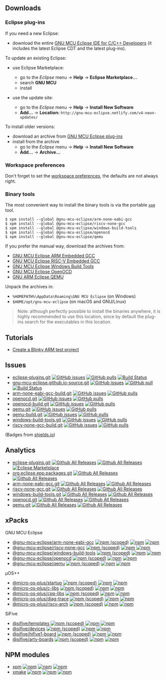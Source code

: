 ## Downloads

### Eclipse plug-ins

If you need a new Eclipse:

* download the entire
[GNU MCU Eclipse IDE for C/C++ Developers](https://github.com/gnu-mcu-eclipse/org.eclipse.epp.packages/releases)
(it includes the latest Eclipse CDT and the latest plug-ins).

To update an existing Eclipse:

* use Eclipse Marketplace:
  * go to the _Eclipse_ menu → **Help** → **Eclipse Marketplace...**
  * search **GNU MCU** 
  * install
  
* use the update site:
  * go to the _Eclipse_ menu → **Help** → **Install New Software**
  * **Add...** → **Location:** `http://gnu-mcu-eclipse.netlify.com/v4-neon-updates/`

To install older versions:

* download an archive from
[GNU MCU Eclipse plug-ins](https://github.com/gnu-mcu-eclipse/eclipse-plugins/releases)
* install from the archive
  * go to the _Eclipse_ menu → **Help** → **Install New Software**
  * **Add...** → **Archive...**

### Workspace preferences

Don't forget to set the
[workspace preferences](https://gnu-mcu-eclipse.github.io/eclipse/workspace/preferences/),
the defaults are not always right.

### Binary tools

The most convenient way to install the binary tools is via the portable
[`xpm`](https://www.npmjs.com/package/xpm) tool.

```console
$ xpm install --global @gnu-mcu-eclipse/arm-none-eabi-gcc
$ xpm install --global @gnu-mcu-eclipse/riscv-none-gcc
$ xpm install --global @gnu-mcu-eclipse/windows-build-tools
$ xpm install --global @gnu-mcu-eclipse/openocd
$ xpm install --global @gnu-mcu-eclipse/qemu
```

If you prefer the manual way, download the archives from:

* [GNU MCU Eclipse ARM Embedded GCC ](https://github.com/gnu-mcu-eclipse/arm-none-eabi-gcc/releases)
* [GNU MCU Eclipse RISC-V Embedded GCC ](https://github.com/gnu-mcu-eclipse/riscv-none-gcc/releases)
* [GNU MCU Eclipse Windows Build Tools](https://github.com/gnu-mcu-eclipse/windows-build-tools/releases)
* [GNU MCU Eclipse OpenOCD](https://github.com/gnu-mcu-eclipse/openocd/releases)
* [GNU ARM Eclipse QEMU](https://github.com/gnu-mcu-eclipse/qemu/releases)

Unpack the archives in:

* `%HOMEPATH%\AppData\Roaming\GNU MCU Eclipse` (on Windows)
* `$HOME/opt/gnu-mcu-eclipse` (on macOS and GNU/Linux)

> Note: although perfectly possible to install the binaries anywhere, it is
highly recommended to use this location, since by default the plug-ins search
for the executables in this location.

## Tutorials

* [Create a Blinky ARM test project](https://gnu-mcu-eclipse.github.io/tutorials/blinky-arm/)

## Issues

* [eclipse-plugins.git](https://github.com/gnu-mcu-eclipse/eclipse-plugins/)
[![GitHub issues](https://img.shields.io/github/issues/gnu-mcu-eclipse/eclipse-plugins.svg)](https://github.com/gnu-mcu-eclipse/eclipse-plugins/issues/)
[![GitHub pulls](https://img.shields.io/github/issues-pr/gnu-mcu-eclipse/eclipse-plugins.svg)](https://github.com/gnu-mcu-eclipse/eclipse-plugins/pulls/)
[![Build Status](https://travis-ci.org/gnu-mcu-eclipse/eclipse-plugins.svg?branch=develop)](https://travis-ci.org/gnu-mcu-eclipse/eclipse-plugins/) 
* [gnu-mcu-eclipse.github.io-source.git](https://github.com/gnu-mcu-eclipse/gnu-mcu-eclipse.github.io-source/)
[![GitHub issues](https://img.shields.io/github/issues/gnu-mcu-eclipse/gnu-mcu-eclipse.github.io-source.svg)](https://github.com/gnu-mcu-eclipse/gnu-mcu-eclipse.github.io-source/issues/)
[![GitHub pull](https://img.shields.io/github/issues-pr/gnu-mcu-eclipse/gnu-mcu-eclipse.github.io-source.svg)](https://github.com/gnu-mcu-eclipse/gnu-mcu-eclipse.github.io-source/pulls/)
[![Build Status](https://travis-ci.org/gnu-mcu-eclipse/eclipse-plugins.svg?branch=develop)](https://github.com/gnu-mcu-eclipse/gnu-mcu-eclipse.github.io-source/issues/) 
* [arm-none-eabi-gcc-build.git](https://github.com/gnu-mcu-eclipse/arm-none-eabi-gcc-build/)
[![GitHub issues](https://img.shields.io/github/issues/gnu-mcu-eclipse/arm-none-eabi-gcc-build.svg)](https://github.com/gnu-mcu-eclipse/rarm-none-eabi-gcc-build/issues/)
[![GitHub pulls](https://img.shields.io/github/issues-pr/gnu-mcu-eclipse/arm-none-eabi-gcc-build.svg)](https://github.com/gnu-mcu-eclipse/arm-none-eabi-gcc-build/pulls/)
* [openocd.git](https://github.com/gnu-mcu-eclipse/openocd/)
[![GitHub issues](https://img.shields.io/github/issues/gnu-mcu-eclipse/openocd.svg)](https://github.com/gnu-mcu-eclipse/openocd/issues/)
[![GitHub pulls](https://img.shields.io/github/issues-pr/gnu-mcu-eclipse/openocd.svg)](https://github.com/gnu-mcu-eclipse/openocd/pulls/)
* [openocd-build.git](https://github.com/gnu-mcu-eclipse/openocd-build/)
[![GitHub issues](https://img.shields.io/github/issues/gnu-mcu-eclipse/openocd-build.svg)](https://github.com/gnu-mcu-eclipse/openocd-build/issues/)
[![GitHub pulls](https://img.shields.io/github/issues-pr/gnu-mcu-eclipse/openocd-build.svg)](https://github.com/gnu-mcu-eclipse/openocd-build/pulls/)
* [qemu.git](https://github.com/gnu-mcu-eclipse/qemu/)
[![GitHub issues](https://img.shields.io/github/issues/gnu-mcu-eclipse/qemu.svg)](https://github.com/gnu-mcu-eclipse/qemu/issues/)
[![GitHub pulls](https://img.shields.io/github/issues-pr/gnu-mcu-eclipse/qemu.svg)](https://github.com/gnu-mcu-eclipse/qemu/pulls/)
* [qemu-build.git](https://github.com/gnu-mcu-eclipse/qemu-build/)
[![GitHub issues](https://img.shields.io/github/issues/gnu-mcu-eclipse/qemu-build.svg)](https://github.com/gnu-mcu-eclipse/qemu-build/issues/)
[![GitHub pulls](https://img.shields.io/github/issues-pr/gnu-mcu-eclipse/qemu-build.svg)](https://github.com/gnu-mcu-eclipse/qemu-build/pulls/)
* [windows-build-tools.git](https://github.com/gnu-mcu-eclipse/windows-build-tools/)
[![GitHub issues](https://img.shields.io/github/issues/gnu-mcu-eclipse/windows-build-tools.svg)](https://github.com/gnu-mcu-eclipse/windows-build-tools/issues/)
[![GitHub pulls](https://img.shields.io/github/issues-pr/gnu-mcu-eclipse/windows-build-tools.svg)](https://github.com/gnu-mcu-eclipse/windows-build-tools/pulls/)
* [riscv-none-gcc-build.git](https://github.com/gnu-mcu-eclipse/riscv-none-gcc-build/)
[![GitHub issues](https://img.shields.io/github/issues/gnu-mcu-eclipse/riscv-none-gcc-build.svg)](https://github.com/gnu-mcu-eclipse/riscv-none-gcc-build/issues/)
[![GitHub pulls](https://img.shields.io/github/issues-pr/gnu-mcu-eclipse/riscv-none-gcc-build.svg)](https://github.com/gnu-mcu-eclipse/riscv-none-gcc-build/pulls/)

(Badges from [shields.io](http://shields.io))

## Analytics

* [eclipse-plugins.git](https://github.com/gnu-mcu-eclipse/eclipse-plugins/)
[![Github All Releases](https://img.shields.io/github/downloads/gnu-mcu-eclipse/eclipse-plugins/latest/total.svg)](https://github.com/gnu-mcu-eclipse/eclipse-plugins/releases/)
[![Github All Releases](https://img.shields.io/github/downloads/gnu-mcu-eclipse/eclipse-plugins/total.svg)](https://github.com/gnu-mcu-eclipse/eclipse-plugins/releases/) [![Eclipse Marketplace](https://img.shields.io/eclipse-marketplace/dt/gnu-mcu-eclipse.svg?label=marketplace)](https://github.com/gnu-mcu-eclipse/eclipse-plugins/)
* [org.eclipse.epp.packages.git](https://github.com/gnu-mcu-eclipse/org.eclipse.epp.packages/)
[![Github All Releases](https://img.shields.io/github/downloads/gnu-mcu-eclipse/org.eclipse.epp.packages/latest/total.svg)](https://github.com/gnu-mcu-eclipse/org.eclipse.epp.packages/releases/)
[![Github All Releases](https://img.shields.io/github/downloads/gnu-mcu-eclipse/org.eclipse.epp.packages/total.svg)](https://github.com/gnu-mcu-eclipse/org.eclipse.epp.packages/releases/)
* [arm-none-eabi-gcc.git](https://github.com/gnu-mcu-eclipse/arm-none-eabi-gcc/)
[![Github All Releases](https://img.shields.io/github/downloads/gnu-mcu-eclipse/arm-none-eabi-gcc/latest/total.svg)](https://github.com/gnu-mcu-eclipse/arm-none-eabi-gcc/releases/)
[![Github All Releases](https://img.shields.io/github/downloads/gnu-mcu-eclipse/arm-none-eabi-gcc/total.svg)](https://github.com/gnu-mcu-eclipse/arm-none-eabi-gcc/releases/)
* [riscv-none-gcc.git](https://github.com/gnu-mcu-eclipse/riscv-none-gcc/)
[![Github All Releases](https://img.shields.io/github/downloads/gnu-mcu-eclipse/riscv-none-gcc/latest/total.svg)](https://github.com/gnu-mcu-eclipse/riscv-none-gcc/releases/)
[![Github All Releases](https://img.shields.io/github/downloads/gnu-mcu-eclipse/riscv-none-gcc/total.svg)](https://github.com/gnu-mcu-eclipse/riscv-none-gcc/releases/)
* [windows-build-tools.git](https://github.com/gnu-mcu-eclipse/windows-build-tools/)
[![Github All Releases](https://img.shields.io/github/downloads/gnu-mcu-eclipse/windows-build-tools/latest/total.svg)](https://github.com/gnu-mcu-eclipse/windows-build-tools/releases/)
[![Github All Releases](https://img.shields.io/github/downloads/gnu-mcu-eclipse/windows-build-tools/total.svg)](https://github.com/gnu-mcu-eclipse/windows-build-tools/releases/)
* [openocd.git](https://github.com/gnu-mcu-eclipse/openocd/)
[![Github All Releases](https://img.shields.io/github/downloads/gnu-mcu-eclipse/openocd/latest/total.svg)](https://github.com/gnu-mcu-eclipse/openocd/releases/)
[![Github All Releases](https://img.shields.io/github/downloads/gnu-mcu-eclipse/openocd/total.svg)](https://github.com/gnu-mcu-eclipse/openocd/releases/)
* [qemu.git](https://github.com/gnu-mcu-eclipse/qemu/)
[![Github All Releases](https://img.shields.io/github/downloads/gnu-mcu-eclipse/qemu/latest/total.svg)](https://github.com/gnu-mcu-eclipse/qemu/releases/)
[![Github All Releases](https://img.shields.io/github/downloads/gnu-mcu-eclipse/qemu/total.svg)](https://github.com/gnu-mcu-eclipse/qemu/releases/)

## xPacks

GNU MCU Eclipse

* [@gnu-mcu-eclipse/arm-none-eabi-gcc](https://github.com/gnu-mcu-eclipse/arm-none-eabi-gcc-xpack/)
[![npm (scoped)](https://img.shields.io/npm/v/@gnu-mcu-eclipse/arm-none-eabi-gcc.svg)](https://www.npmjs.com/package/@gnu-mcu-eclipse/arm-none-eabi-gcc/)
[![npm](https://img.shields.io/npm/dw/@gnu-mcu-eclipse/arm-none-eabi-gcc.svg)](https://www.npmjs.com/package/@gnu-mcu-eclipse/arm-none-eabi-gcc/)
[![npm](https://img.shields.io/npm/dt/@gnu-mcu-eclipse/arm-none-eabi-gcc.svg)](https://www.npmjs.com/package/@gnu-mcu-eclipse/arm-none-eabi-gcc/)
* [@gnu-mcu-eclipse/riscv-none-gcc](https://github.com/gnu-mcu-eclipse/riscv-none-gcc-xpack/)
[![npm (scoped)](https://img.shields.io/npm/v/@gnu-mcu-eclipse/riscv-none-gcc.svg)](https://www.npmjs.com/package/@gnu-mcu-eclipse/riscv-none-gcc/)
[![npm](https://img.shields.io/npm/dw/@gnu-mcu-eclipse/riscv-none-gcc.svg)](https://www.npmjs.com/package/@gnu-mcu-eclipse/riscv-none-gcc/)
[![npm](https://img.shields.io/npm/dt/@gnu-mcu-eclipse/riscv-none-gcc.svg)](https://www.npmjs.com/package/@gnu-mcu-eclipse/riscv-none-gcc/)
* [@gnu-mcu-eclipse/windows-build-tools](https://github.com/gnu-mcu-eclipse/windows-build-tools-xpack/)
[![npm (scoped)](https://img.shields.io/npm/v/@gnu-mcu-eclipse/windows-build-tools.svg)](https://www.npmjs.com/package/@gnu-mcu-eclipse/windows-build-tools/)
[![npm](https://img.shields.io/npm/dw/@gnu-mcu-eclipse/windows-build-tools.svg)](https://www.npmjs.com/package/@gnu-mcu-eclipse/windows-build-tools/)
[![npm](https://img.shields.io/npm/dt/@gnu-mcu-eclipse/windows-build-tools.svg)](https://www.npmjs.com/package/@gnu-mcu-eclipse/windows-build-tools/)
* [@gnu-mcu-eclipse/openocd](https://github.com/gnu-mcu-eclipse/openocd-xpack/)
[![npm (scoped)](https://img.shields.io/npm/v/@gnu-mcu-eclipse/openocd.svg)](https://www.npmjs.com/package/@gnu-mcu-eclipse/openocd/)
[![npm](https://img.shields.io/npm/dw/@gnu-mcu-eclipse/openocd.svg)](https://www.npmjs.com/package/@gnu-mcu-eclipse/openocd/)
[![npm](https://img.shields.io/npm/dt/@gnu-mcu-eclipse/openocd.svg)](https://www.npmjs.com/package/@gnu-mcu-eclipse/openocd/)
* [@gnu-mcu-eclipse/qemu](https://github.com/gnu-mcu-eclipse/qemu-xpack/)
[![npm (scoped)](https://img.shields.io/npm/v/@gnu-mcu-eclipse/qemu.svg)](https://www.npmjs.com/package/@gnu-mcu-eclipse/qemu/)
[![npm](https://img.shields.io/npm/dw/@gnu-mcu-eclipse/qemu.svg)](https://www.npmjs.com/package/@gnu-mcu-eclipse/qemu/)
[![npm](https://img.shields.io/npm/dt/@gnu-mcu-eclipse/qemu.svg)](https://www.npmjs.com/package/@gnu-mcu-eclipse/qemu/)

µOS++

* [@micro-os-plus/startup](https://github.com/micro-os-plus/startup-xpack/)
[![npm (scoped)](https://img.shields.io/npm/v/@micro-os-plus/startup.svg)](https://www.npmjs.com/package/@micro-os-plus/startup/)
[![npm](https://img.shields.io/npm/dw/@micro-os-plus/startup.svg)](https://www.npmjs.com/package/@micro-os-plus/startup/)
[![npm](https://img.shields.io/npm/dt/@micro-os-plus/startup.svg)](https://www.npmjs.com/package/@micro-os-plus/startup/)
* [@micro-os-plus/c-libs](https://github.com/micro-os-plus/c-libs-xpack/)
[![npm (scoped)](https://img.shields.io/npm/v/@micro-os-plus/c-libs.svg)](https://www.npmjs.com/package/@micro-os-plus/c-libs/)
[![npm](https://img.shields.io/npm/dw/@micro-os-plus/c-libs.svg)](https://www.npmjs.com/package/@micro-os-plus/c-libs/)
[![npm](https://img.shields.io/npm/dt/@micro-os-plus/c-libs.svg)](https://www.npmjs.com/package/@micro-os-plus/c-libs/)
* [@micro-os-plus/cpp-libs](https://github.com/micro-os-plus/cpp-libs-xpack/)
[![npm (scoped)](https://img.shields.io/npm/v/@micro-os-plus/cpp-libs.svg)](https://www.npmjs.com/package/@micro-os-plus/cpp-libs/)
[![npm](https://img.shields.io/npm/dw/@micro-os-plus/cpp-libs.svg)](https://www.npmjs.com/package/@micro-os-plus/cpp-libs/)
[![npm](https://img.shields.io/npm/dt/@micro-os-plus/cpp-libs.svg)](https://www.npmjs.com/package/@micro-os-plus/cpp-libs/)
* [@micro-os-plus/diag-trace](https://github.com/micro-os-plus/diag-trace-xpack/)
[![npm (scoped)](https://img.shields.io/npm/v/@micro-os-plus/diag-trace.svg)](https://www.npmjs.com/package/@micro-os-plus/diag-trace/)
[![npm](https://img.shields.io/npm/dw/@micro-os-plus/diag-trace.svg)](https://www.npmjs.com/package/@micro-os-plus/diag-trace/)
[![npm](https://img.shields.io/npm/dt/@micro-os-plus/diag-trace.svg)](https://www.npmjs.com/package/@micro-os-plus/diag-trace/)
* [@micro-os-plus/riscv-arch](https://github.com/micro-os-plus/riscv-arch-xpack/)
[![npm (scoped)](https://img.shields.io/npm/v/@micro-os-plus/riscv-arch.svg)](https://www.npmjs.com/package/@micro-os-plus/riscv-arch/)
[![npm](https://img.shields.io/npm/dw/@micro-os-plus/riscv-arch.svg)](https://www.npmjs.com/package/@micro-os-plus/riscv-arch/)
[![npm](https://img.shields.io/npm/dt/@micro-os-plus/riscv-arch.svg)](https://www.npmjs.com/package/@micro-os-plus/riscv-arch/)

SiFive

* [@sifive/templates](https://github.com/micro-os-plus/sifive-templates-xpack/)
[![npm (scoped)](https://img.shields.io/npm/v/@sifive/templates.svg)](https://www.npmjs.com/package/@sifive/templates/)
[![npm](https://img.shields.io/npm/dw/@sifive/templates.svg)](https://www.npmjs.com/package/@sifive/templates/)
[![npm](https://img.shields.io/npm/dt/@sifive/templates.svg)](https://www.npmjs.com/package/@sifive/templates/)
* [@sifive/devices](https://github.com/micro-os-plus/sifive-devices-xpack/)
[![npm (scoped)](https://img.shields.io/npm/v/@sifive/devices.svg)](https://www.npmjs.com/package/@sifive/devices/)
[![npm](https://img.shields.io/npm/dw/@sifive/devices.svg)](https://www.npmjs.com/package/@sifive/devices/)
[![npm](https://img.shields.io/npm/dt/@sifive/devices.svg)](https://www.npmjs.com/package/@sifive/devices/)
* [@sifive/hifive1-board](https://github.com/micro-os-plus/sifive-hifive1-board-xpack/)
[![npm (scoped)](https://img.shields.io/npm/v/@sifive/hifive1-board.svg)](https://www.npmjs.com/package/@sifive/hifive1-board/)
[![npm](https://img.shields.io/npm/dw/@sifive/hifive1-board.svg)](https://www.npmjs.com/package/@sifive/hifive1-board/)
[![npm](https://img.shields.io/npm/dt/@sifive/hifive1-board.svg)](https://www.npmjs.com/package/@sifive/hifive1-board/)
* [@sifive/arty-boards](https://github.com/micro-os-plus/sifive-arty-boards-xpack/)
[![npm (scoped)](https://img.shields.io/npm/v/@sifive/arty-boards.svg)](https://www.npmjs.com/package/@sifive/arty-boards/)
[![npm](https://img.shields.io/npm/dw/@sifive/arty-boards.svg)](https://www.npmjs.com/package/@sifive/arty-boards/)
[![npm](https://img.shields.io/npm/dt/@sifive/arty-boards.svg)](https://www.npmjs.com/package/@sifive/arty-boards/)

## NPM modules

* [xpm](https://github.com/xpack/xpm-js/)
[![npm](https://img.shields.io/npm/v/xpm.svg)](https://www.npmjs.com/package/xpm/)
[![npm](https://img.shields.io/npm/dw/xpm.svg)](https://www.npmjs.com/package/xpm/)
[![npm](https://img.shields.io/npm/dt/xpm.svg)](https://www.npmjs.com/package/xpm/)
* [xmake](https://github.com/xpack/xmake-js/)
[![npm](https://img.shields.io/npm/v/xmake.svg)](https://www.npmjs.com/package/xmake/)
[![npm](https://img.shields.io/npm/dw/xmake.svg)](https://www.npmjs.com/package/xmake/)
[![npm](https://img.shields.io/npm/dt/xmake.svg)](https://www.npmjs.com/package/xmake/)
